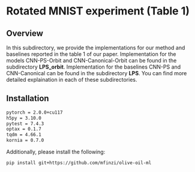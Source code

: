 # Rotated MNIST experiment (Table 1)

## Overview
In this subdirectory, we provide the implementations for our method and baselines reported in the table 1 of our paper.
Implementation for the models CNN-PS-Orbit and CNN-Canonical-Orbit can be found in the subdirectory **LPS_orbit**. Implementation for the baselines CNN-PS and CNN-Canonical can be found in the subdirectory **LPS**. You can find more detailed explaination in each of these subdirectories. 

## Installation
```bash
pytorch = 2.0.0+cu117 
h5py = 3.10.0
pytest = 7.4.3
optax = 0.1.7 
tqdm = 4.66.1
kornia = 0.7.0
```
Additionally, please install the following:
```bash
pip install git+https://github.com/mfinzi/olive-oil-ml
```






























